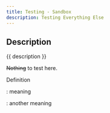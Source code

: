 ```yaml
---
title: Testing - Sandbox
description: Testing Everything Else
---
```


## Description

{{ description }}

~~Nothing~~ to test here.

Definition

: meaning

: another meaning

